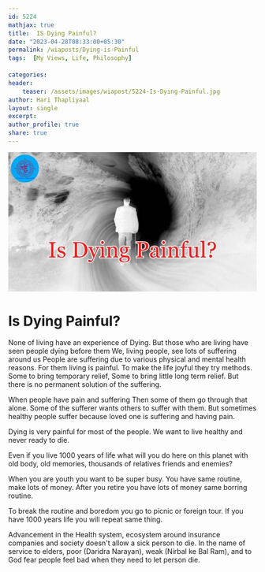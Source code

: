 ```yaml
---    
id: 5224    
mathjax: true    
title:  IS Dying Painful?     
date: "2023-04-28T08:33:00+05:30"    
permalink: /wiaposts/Dying-is-Painful
tags:  [My Views, Life, Philosophy]     
    
categories:    
header:    
    teaser: /assets/images/wiapost/5224-Is-Dying-Painful.jpg    
author: Hari Thapliyaal    
layout: single    
excerpt:    
author_profile: true    
share: true    
---    
```

    
![Dying is Painful?](/assets/images/wiapost/5224-Is-Dying-Painful.jpg)    
    
# Is Dying Painful?



None of living have an experience of Dying.
But those who are living have seen people dying before them 
We, living people, see lots of suffering around us 
People are suffering due to 
various physical and mental health reasons.
For them living is painful.
To make the life joyful they try methods.
Some to bring temporary relief,
Some to bring little long term relief.
But there is no permanent solution of the suffering.

When people have pain and suffering 
Then some of them go through that alone.
Some of the sufferer wants others to suffer with them.
But sometimes healthy people suffer because 
loved one is suffering and having pain.

Dying is very painful for most of the people.
We want to live healthy and never ready to die.

Even if you live 1000 years of life 
what will you do here on this planet 
with old body, old memories, 
thousands of relatives friends and enemies? 

When you are youth you want to be super busy. 
You have same routine, make lots of money. 
After you retire you have lots of money 
same borring routine. 

To break the routine and boredom 
you go to picnic or foreign tour. 
If you have 1000 years life 
you will repeat same thing.

Advancement in the Health system, 
ecosystem around insurance companies 
and society doesn't allow a sick person to die. 
In the name of service to elders, 
poor (Daridra Narayan), weak (Nirbal ke Bal Ram), 
and to God fear 
people feel bad when they need to let person die.




